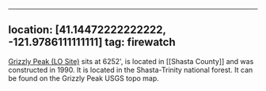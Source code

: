 
---
location: [41.14472222222222, -121.9786111111111]
tag: firewatch
---

[Grizzly Peak (LO Site)](http://www.peakbagging.com/CALookoutPhotos/GrizzlyPeak.html) sits at 6252', is located in [[Shasta County]] and was constructed in 1990. It is located in the Shasta-Trinity national forest. It can be found on the Grizzly Peak USGS topo map.
